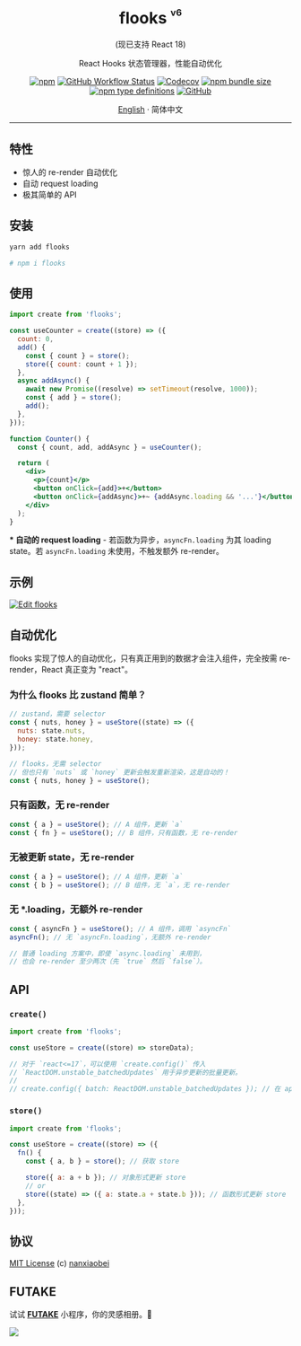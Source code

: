 <div align="center">
<h1>flooks <sup><sup><sub>v6</sub></sup></sup></h1>

(现已支持 React 18)

React Hooks 状态管理器，性能自动优化

[![npm](https://img.shields.io/npm/v/flooks?style=flat-square)](https://www.npmjs.com/package/flooks)
[![GitHub Workflow Status](https://img.shields.io/github/actions/workflow/status/nanxiaobei/flooks/test.yml?branch=main&style=flat-square)](https://github.com/nanxiaobei/flooks/actions/workflows/test.yml)
[![Codecov](https://img.shields.io/codecov/c/github/nanxiaobei/flooks?style=flat-square)](https://codecov.io/gh/nanxiaobei/flooks)
[![npm bundle size](https://img.shields.io/bundlephobia/minzip/flooks?style=flat-square)](https://bundlephobia.com/result?p=flooks)
[![npm type definitions](https://img.shields.io/npm/types/typescript?style=flat-square)](https://github.com/nanxiaobei/flooks/blob/main/src/index.ts)
[![GitHub](https://img.shields.io/github/license/nanxiaobei/flooks?style=flat-square)](https://github.com/nanxiaobei/flooks/blob/main/LICENSE)

[English](./README.md) · 简体中文

</div>

---

## 特性

- 惊人的 re-render 自动优化
- 自动 request loading
- 极其简单的 API

## 安装

```sh
yarn add flooks

# npm i flooks
```

## 使用

```jsx
import create from 'flooks';

const useCounter = create((store) => ({
  count: 0,
  add() {
    const { count } = store();
    store({ count: count + 1 });
  },
  async addAsync() {
    await new Promise((resolve) => setTimeout(resolve, 1000));
    const { add } = store();
    add();
  },
}));

function Counter() {
  const { count, add, addAsync } = useCounter();

  return (
    <div>
      <p>{count}</p>
      <button onClick={add}>+</button>
      <button onClick={addAsync}>+~ {addAsync.loading && '...'}</button>
    </div>
  );
}
```

**\* 自动的 request loading** - 若函数为异步，`asyncFn.loading` 为其 loading state。若 `asyncFn.loading` 未使用，不触发额外 re-render。

## 示例

[![Edit flooks](https://codesandbox.io/static/img/play-codesandbox.svg)](https://codesandbox.io/s/flooks-gqye5?file=/src/Home.jsx)

## 自动优化

flooks 实现了惊人的自动优化，只有真正用到的数据才会注入组件，完全按需 re-render，React 真正变为 "react"。

### 为什么 flooks 比 zustand 简单？

```js
// zustand，需要 selector
const { nuts, honey } = useStore((state) => ({
  nuts: state.nuts,
  honey: state.honey,
}));

// flooks，无需 selector
// 但也只有 `nuts` 或 `honey` 更新会触发重新渲染，这是自动的！
const { nuts, honey } = useStore();
```

### 只有函数，无 re-render

```js
const { a } = useStore(); // A 组件，更新 `a`
const { fn } = useStore(); // B 组件，只有函数，无 re-render
```

### 无被更新 state，无 re-render

```js
const { a } = useStore(); // A 组件，更新 `a`
const { b } = useStore(); // B 组件，无 `a`，无 re-render
```

### 无 \*.loading，无额外 re-render

```js
const { asyncFn } = useStore(); // A 组件，调用 `asyncFn`
asyncFn(); // 无 `asyncFn.loading`，无额外 re-render

// 普通 loading 方案中，即使 `async.loading` 未用到，
// 也会 re-render 至少两次（先 `true` 然后 `false`）。
```

## API

### `create()`

```js
import create from 'flooks';

const useStore = create((store) => storeData);

// 对于 `react<=17`，可以使用 `create.config()` 传入
// `ReactDOM.unstable_batchedUpdates` 用于异步更新的批量更新。
//
// create.config({ batch: ReactDOM.unstable_batchedUpdates }); // 在 app 入口处
```

### `store()`

```js
import create from 'flooks';

const useStore = create((store) => ({
  fn() {
    const { a, b } = store(); // 获取 store

    store({ a: a + b }); // 对象形式更新 store
    // or
    store((state) => ({ a: state.a + state.b })); // 函数形式更新 store
  },
}));
```

## 协议

[MIT License](https://github.com/nanxiaobei/flooks/blob/main/LICENSE) (c) [nanxiaobei](https://lee.so/)

## FUTAKE

试试 [**FUTAKE**](https://sotake.com/f) 小程序，你的灵感相册。🌈

![](https://s3.bmp.ovh/imgs/2022/07/21/452dd47aeb790abd.png)
